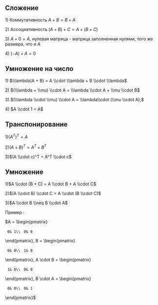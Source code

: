 ## Сложение

1\) Коммутативность $A + B = B + A$

2\) Ассоциативность $(A + B) + C = A + (B + C)$

3\) $A + 0 = A$, нулевая матрица - матрица заполненная нулями, того же
размера, что и $A$

4\) $(-A) + A = 0$

## Умножение на число

1\) $\\lambda(A + B) = A \\cdot \\lambda + B \\cdot \\lambda$

2\) $(\\lambda + \\mu) \\cdot A = \\lambda \\cdot A + \\mu \\cdot B$

3\) $(\\lambda \\cdot \\mu) \\cdot A = \\lambda\\cdot (\\mu \\cdot A);$

4\) $A \\cdot 1 = A$

## Транспонирование

1)$(A^T)^T = A$

2)$(A + B)^T = A^T + B^T$

3)$(A \\cdot c)^T = A^T \\cdot c$

## Умножение

1)$A \\cdot (B + C) = A \\cdot B + A \\cdot C$

2)$(A \\cdot B) \\cdot C = A \\cdot (B \\cdot C)$

3)$A \\cdot B \\neq B \\cdot A$

Пример :

$A = \\begin{pmatrix}

` 0& 1\\`
` 0& 0`

\\end{pmatrix}, B = \\begin{pmatrix}

` 0& 0\\`
` 1& 0`

\\end{pmatrix}, A \\cdot B = \\begin{pmatrix}

` 1& 0\\`
` 0& 0`

\\end{pmatrix}, B \\cdot A = \\begin{pmatrix}

` 0& 0\\`
` 0& 1`

\\end{pmatrix}$